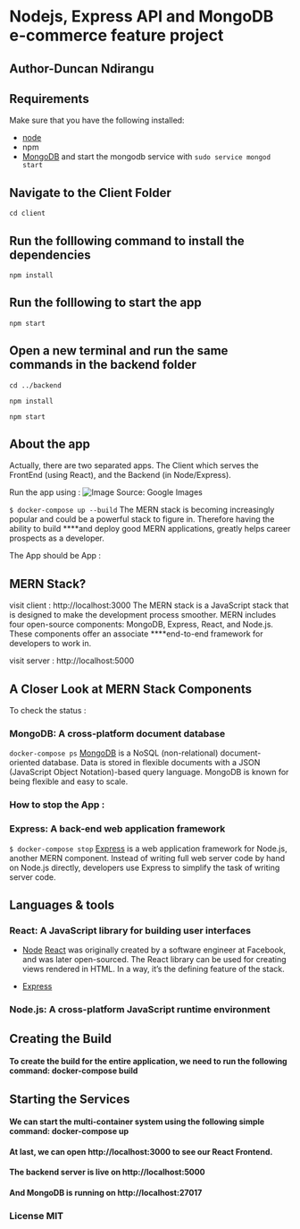 # Nodejs, Express API and MongoDB e-commerce feature project

## Author-Duncan Ndirangu


## Requirements
Make sure that you have the following installed:
- [node](https://www.digitalocean.com/community/tutorials/how-to-install-node-js-on-ubuntu-18-04) 
- npm 
- [MongoDB](https://docs.mongodb.com/manual/tutorial/install-mongodb-on-ubuntu/) and start the mongodb service with `sudo service mongod start`

## Navigate to the Client Folder 
 `cd client`

## Run the folllowing command to install the dependencies 
 `npm install`

## Run the folllowing to start the app
 `npm start`

## Open a new terminal and run the same commands in the backend folder
 `cd ../backend`

 `npm install`

 `npm start`

## About the app
Actually, there are two separated apps. The Client which serves the FrontEnd (using React), and the Backend (in Node/Express).

Run the app using :
![Image Source: [Google Images](https://sujaykundu.com/building-mern-apps-using-docker)](https://cdn-images-1.medium.com/max/2000/1*JJFt8gRBPBCjSwNYqhP3UA.png)

`$ docker-compose up --build`
The MERN stack is becoming increasingly popular and could be a powerful stack to figure in. Therefore having the ability to build ****and deploy good MERN applications, greatly helps career prospects as a developer.

The App should be App :
##  MERN Stack?

visit client : http://localhost:3000
The MERN stack is a JavaScript stack that is designed to make the development process smoother. MERN includes four open-source components: MongoDB, Express, React, and Node.js. These components offer an associate ****end-to-end framework for developers to work in.

visit server : http://localhost:5000
## A Closer Look at MERN Stack Components

To check the status :
### MongoDB: A cross-platform document database

`docker-compose ps`
[MongoDB](https://www.mongodb.com/) is a NoSQL (non-relational) document-oriented database. Data is stored in flexible documents with a JSON (JavaScript Object Notation)-based query language. MongoDB is known for being flexible and easy to scale.

### How to stop the App :
### Express: A back-end web application framework

`$ docker-compose stop`
[Express](https://expressjs.com/) is a web application framework for Node.js, another MERN component. Instead of writing full web server code by hand on Node.js directly, developers use Express to simplify the task of writing server code.

## Languages & tools
### React: A JavaScript library for building user interfaces

- [Node](https://nodejs.org/en/)
[React](https://reactjs.org/) was originally created by a software engineer at Facebook, and was later open-sourced. The React library can be used for creating views rendered in HTML. In a way, it’s the defining feature of the stack.

- [Express](https://expressjs.com/)
### Node.js: A cross-platform JavaScript runtime environment

## Creating the Build

#### To create the build for the entire application, we need to run the following command: docker-compose build 

## Starting the Services

#### We can start the multi-container system using the following simple command: docker-compose up
#### At last, we can open http://localhost:3000 to see our React Frontend.
#### The backend server is live on http://localhost:5000
#### And MongoDB is running on http://localhost:27017


### License MIT


